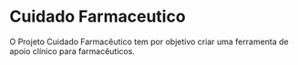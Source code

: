 # Cuidado Farmaceutico

O Projeto Cuidado Farmacêutico tem por objetivo criar uma ferramenta de apoio clínico para farmacêuticos.
